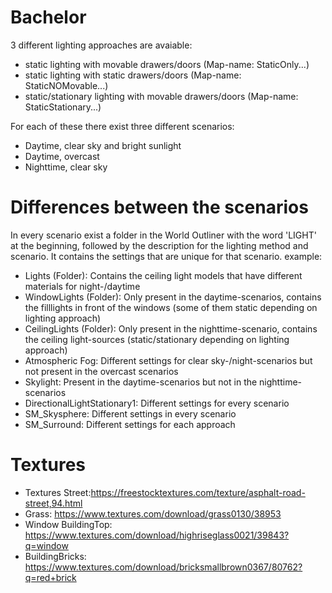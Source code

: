 # Bachelor
3 different lighting approaches are avaiable:
- static lighting with movable drawers/doors (Map-name: StaticOnly...)
- static lighting with static drawers/doors (Map-name: StaticNOMovable...)
- static/stationary lighting with movable drawers/doors (Map-name: StaticStationary...)

For each of these there exist three different scenarios:
- Daytime, clear sky and bright sunlight
- Daytime, overcast
- Nighttime, clear sky

# Differences between the scenarios
In every scenario exist a folder in the World Outliner with the word 'LIGHT' at the beginning, followed by the description for the lighting method and scenario. It contains the settings that are unique for that scenario.
example:
- Lights (Folder): Contains the ceiling light models that have different materials for night-/daytime
- WindowLights (Folder): Only present in the daytime-scenarios, contains the filllights in front of the windows (some of them static depending on lighting approach)
- CeilingLights (Folder): Only present in the nighttime-scenario, contains the ceiling light-sources (static/stationary depending on lighting approach)
- Atmospheric Fog: Different settings for clear sky-/night-scenarios but not present in the overcast scenarios
- Skylight: Present in the daytime-scenarios but not in the nighttime-scenarios
- DirectionalLightStationary1: Different settings for every scenario
- SM_Skysphere: Different settings in every scenario
- SM_Surround: Different settings for each approach

# Textures
- Textures Street:https://freestocktextures.com/texture/asphalt-road-street,94.html
- Grass: https://www.textures.com/download/grass0130/38953
- Window BuildingTop: https://www.textures.com/download/highriseglass0021/39843?q=window
- BuildingBricks: https://www.textures.com/download/bricksmallbrown0367/80762?q=red+brick
